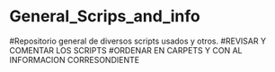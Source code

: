 # General_Scrips_and_info
#Repositorio general de diversos scripts usados y otros.
#REVISAR Y COMENTAR LOS SCRIPTS
#ORDENAR EN CARPETS Y CON AL INFORMACION CORRESONDIENTE
